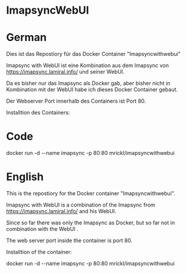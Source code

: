 # ImapsyncWebUI


# German
Dies ist das Repostiory für das Docker Container "Imapsyncwithwebui"

Imapsync with WebUI ist eine Kombination aus dem Imapsync von https://imapsync.lamiral.info/ und seiner WebUI.

Da es bisher nur das Imapsync als Docker gab, aber bisher nicht in Kombination mit der WebUI habe ich dieses Docker Container gebaut.

Der Webserver Port innerhalb des Containers ist Port 80. 

Installtion des Containers: 

# Code 
docker run -d --name imapsync -p 80:80 mrickl/imapsyncwithwebui

# English

This is the repostiory for the Docker container "Imapsyncwithwebui".

Imapsync with WebUI is a combination of the Imapsync from https://imapsync.lamiral.info/ and his WebUI.

Since so far there was only the Imapsync as Docker, but so far not in combination with the WebUI .

The web server port inside the container is port 80. 

Installtion of the container: 

docker run -d --name imapsync -p 80:80 mrickl/imapsyncwithwebui
